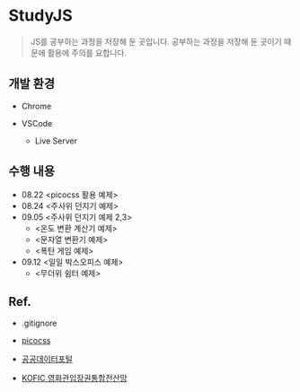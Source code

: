 # StudyJS

>JS를 공부하는 과정을 저장해 둔 곳입니다. 공부하는 과정을 저장해 둔 곳이기 때문에 활용에 주의를 요합니다.

## 개발 환경

- Chrome

- VSCode
    - Live Server


## 수행 내용
- 08.22 <picocss 활용 예제>
- 08.24 <주사위 던지기 예제>
- 09.05 <주사위 던지기 예제 2,3>  
    - <온도 변환 계산기 예제>  
    - <문자열 변환기 예제>  
    - <폭탄 게임 예제>  
- 09.12 <일일 박스오피스 예제>
    - <무더위 쉼터 예제>


## Ref.
- .gitignore

- [picocss](https://picocss.com/)

- [공공데이터포털](https://www.data.go.kr/index.do)

- [KOFIC 영화관입장권통합전산망](https://www.kobis.or.kr/)
